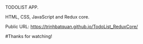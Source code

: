 TODOLIST APP.

HTML, CSS, JavaScript and Redux core.

Public URL:
https://trinhbatquan.github.io/TodoList_ReduxCore/

#Thanks for watching!
